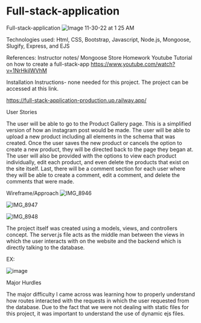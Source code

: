 # Full-stack-application
 Full-stack-application
![Image 11-30-22 at 1 25 AM](https://user-images.githubusercontent.com/115511495/204758300-acf8c8c8-04f9-4975-81ec-00ba4b52da41.jpeg)

Technologies used:
Html, CSS, Bootstrap, Javascript, Node.js, Mongoose, Slugify, Express, and EJS

References:
Instructor notes/ Mongoose Store Homework
Youtube Tutorial on how to create a full-stack-app
https://www.youtube.com/watch?v=1NrHkjlWVhM

Installation Instructions- none needed for this project. The project can be accessed at this link.

https://full-stack-application-production.up.railway.app/

User Stories

The user will be able to go to the Product Gallery page. This is a simplified version of how an instagram post would be made. The user will be able to upload a new product including all elements in the schema that was created. Once the user saves the new product or cancels the option to create a new product, they will be directed back to the page they began at. The user will also be provided with the options to view each product individually, edit each product, and even delete the products that exist on the site itself. Last, there will be a comment section for each user where they will be able to create a comment, edit a comment, and delete the comments that were made.


Wireframe/Approach
![IMG_8946](https://user-images.githubusercontent.com/115511495/204760908-83a0c6c1-1adb-45c6-8290-a49ad0bb8742.jpeg)

![IMG_8947](https://user-images.githubusercontent.com/115511495/204760895-4220ab0f-c215-4e9b-95ef-722f27c69a64.jpeg)

![IMG_8948](https://user-images.githubusercontent.com/115511495/204760957-1cff2211-797f-481d-99c7-50568f080225.jpeg)

The project itself was created using a models, views, and controllers concept. The server.js file acts as the middle man between the views in which the user interacts with on the website and the backend which is directly talking to the database. 

EX:

![image](https://user-images.githubusercontent.com/115511495/204766997-a0d17ad7-e3bc-4779-ba62-da2cf462bed8.png)


Major Hurdles

The major difficulty I came across was learning how to properly understand how routes interacted with the requests in which the user requested from the database. Due to the fact that we were not dealing with static files for this project, it was important to understand the use of dynamic ejs files.
